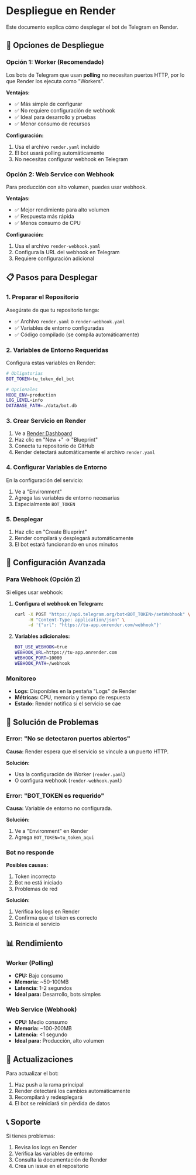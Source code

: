# Despliegue en Render

Este documento explica cómo desplegar el bot de Telegram en Render.

## 🚀 Opciones de Despliegue

### Opción 1: Worker (Recomendado)

Los bots de Telegram que usan **polling** no necesitan puertos HTTP, por lo que Render los ejecuta como "Workers".

**Ventajas:**
- ✅ Más simple de configurar
- ✅ No requiere configuración de webhook
- ✅ Ideal para desarrollo y pruebas
- ✅ Menor consumo de recursos

**Configuración:**
1. Usa el archivo `render.yaml` incluido
2. El bot usará polling automáticamente
3. No necesitas configurar webhook en Telegram

### Opción 2: Web Service con Webhook

Para producción con alto volumen, puedes usar webhook.

**Ventajas:**
- ✅ Mejor rendimiento para alto volumen
- ✅ Respuesta más rápida
- ✅ Menos consumo de CPU

**Configuración:**
1. Usa el archivo `render-webhook.yaml`
2. Configura la URL del webhook en Telegram
3. Requiere configuración adicional

## 📋 Pasos para Desplegar

### 1. Preparar el Repositorio

Asegúrate de que tu repositorio tenga:
- ✅ Archivo `render.yaml` o `render-webhook.yaml`
- ✅ Variables de entorno configuradas
- ✅ Código compilado (se compila automáticamente)

### 2. Variables de Entorno Requeridas

Configura estas variables en Render:

```bash
# Obligatorias
BOT_TOKEN=tu_token_del_bot

# Opcionales
NODE_ENV=production
LOG_LEVEL=info
DATABASE_PATH=./data/bot.db
```

### 3. Crear Servicio en Render

1. Ve a [Render Dashboard](https://dashboard.render.com)
2. Haz clic en "New +" → "Blueprint"
3. Conecta tu repositorio de GitHub
4. Render detectará automáticamente el archivo `render.yaml`

### 4. Configurar Variables de Entorno

En la configuración del servicio:
1. Ve a "Environment"
2. Agrega las variables de entorno necesarias
3. Especialmente `BOT_TOKEN`

### 5. Desplegar

1. Haz clic en "Create Blueprint"
2. Render compilará y desplegará automáticamente
3. El bot estará funcionando en unos minutos

## 🔧 Configuración Avanzada

### Para Webhook (Opción 2)

Si eliges usar webhook:

1. **Configura el webhook en Telegram:**
   ```bash
   curl -X POST "https://api.telegram.org/bot<BOT_TOKEN>/setWebhook" \
        -H "Content-Type: application/json" \
        -d '{"url": "https://tu-app.onrender.com/webhook"}'
   ```

2. **Variables adicionales:**
   ```bash
   BOT_USE_WEBHOOK=true
   WEBHOOK_URL=https://tu-app.onrender.com
   WEBHOOK_PORT=10000
   WEBHOOK_PATH=/webhook
   ```

### Monitoreo

- **Logs:** Disponibles en la pestaña "Logs" de Render
- **Métricas:** CPU, memoria y tiempo de respuesta
- **Estado:** Render notifica si el servicio se cae

## 🐛 Solución de Problemas

### Error: "No se detectaron puertos abiertos"

**Causa:** Render espera que el servicio se vincule a un puerto HTTP.

**Solución:**
- Usa la configuración de Worker (`render.yaml`)
- O configura webhook (`render-webhook.yaml`)

### Error: "BOT_TOKEN es requerido"

**Causa:** Variable de entorno no configurada.

**Solución:**
1. Ve a "Environment" en Render
2. Agrega `BOT_TOKEN=tu_token_aqui`

### Bot no responde

**Posibles causas:**
1. Token incorrecto
2. Bot no está iniciado
3. Problemas de red

**Solución:**
1. Verifica los logs en Render
2. Confirma que el token es correcto
3. Reinicia el servicio

## 📊 Rendimiento

### Worker (Polling)
- **CPU:** Bajo consumo
- **Memoria:** ~50-100MB
- **Latencia:** 1-2 segundos
- **Ideal para:** Desarrollo, bots simples

### Web Service (Webhook)
- **CPU:** Medio consumo
- **Memoria:** ~100-200MB
- **Latencia:** <1 segundo
- **Ideal para:** Producción, alto volumen

## 🔄 Actualizaciones

Para actualizar el bot:

1. Haz push a la rama principal
2. Render detectará los cambios automáticamente
3. Recompilará y redesplegará
4. El bot se reiniciará sin pérdida de datos

## 📞 Soporte

Si tienes problemas:

1. Revisa los logs en Render
2. Verifica las variables de entorno
3. Consulta la documentación de Render
4. Crea un issue en el repositorio
